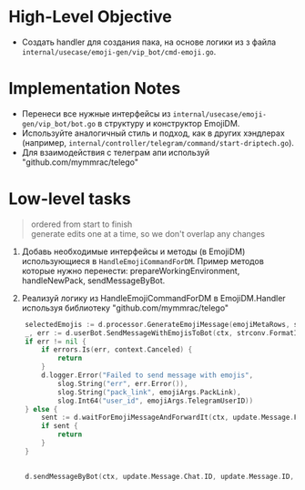 # High-Level Objective
- Создать handler для создания пака, на основе логики из з файла `internal/usecase/emoji-gen/vip_bot/cmd-emoji.go`.

# Implementation Notes
- Перенеси все нужные интерфейсы из `internal/usecase/emoji-gen/vip_bot/bot.go` в структуру и конструктор EmojiDM.
- Используйте аналогичный стиль и подход, как в других хэндлерах (например, `internal/controller/telegram/command/start-driptech.go`).
- Для взаимодействия с телеграм апи используй "github.com/mymmrac/telego"
# Low-level tasks
> ordered from start to finish  
> generate edits one at a time, so we don't overlap any changes


1. Добавь необходимые интерфейсы и методы (в EmojiDM) использующиеся в `HandleEmojiCommandForDM`. Пример методов которые нужно перенести: prepareWorkingEnvironment, handleNewPack, sendMessageByBot.   

2. Реализуй логику из HandleEmojiCommandForDM в EmojiDM.Handler используя библиотеку "github.com/mymmrac/telego"
```go
    selectedEmojis := d.processor.GenerateEmojiMessage(emojiMetaRows, stickerSet, emojiArgs)
    _, err := d.userBot.SendMessageWithEmojisToBot(ctx, strconv.FormatInt(d.tgbotApi.Self.ID, 10), emojiArgs.Width, emojiArgs.PackLink, selectedEmojis)
    if err != nil {
        if errors.Is(err, context.Canceled) {
            return
        }
        d.logger.Error("Failed to send message with emojis",
            slog.String("err", err.Error()),
            slog.String("pack_link", emojiArgs.PackLink),
            slog.Int64("user_id", emojiArgs.TelegramUserID))
    } else {
        sent := d.waitForEmojiMessageAndForwardIt(ctx, update.Message.From.ID, emojiArgs.PackLink)
        if sent {
            return
        }
    }
	

	d.sendMessageByBot(ctx, update.Message.Chat.ID, update.Message.ID, fmt.Sprintf("Ваш пак\n%s", "https://t.me/addemoji/"+emojiArgs.PackLink), nil)
```
 